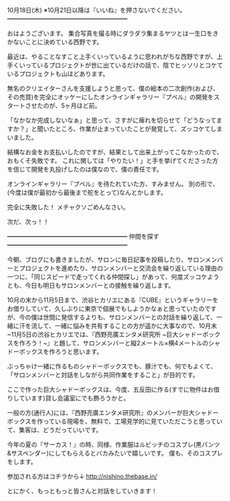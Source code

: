 10月18日(木) ※10月21日以降は『いいね』を押さないでください。
━━━━━━━━━━━━━━━━━━━━

おはようございます。
集合写真を撮る時にダラダラ集まるヤツとは一生口をきかないことに決めている西野です。

最近は、やることなすこと上手くいっているように思われがちな西野ですが、上手くいっているプロジェクトが世に出ているだけの話で、陰でヒッソリとコケているプロジェクトも山ほどあります。

無名のクリエイターさんを支援しようと思って、僕の絵本の二次創作(および、その売買)を完全にオッケーにしたオンラインギャラリー『プペル』の開発をスタートさせたのが、5ヶ月ほど前。

「なかなか完成しないなぁ」と思って、さすがに痺れを切らせて「どうなってますか？」と聞いたところ、作業が止まっていたことが発覚して、ズッコケてしまいました。

結構なお金をお支払いしたのですが、結果として出来上がってこなかったので、おもくそ失敗です。
これに関しては「やりたい！」と手を挙げてくださった方を信じて開発を丸投げしたのは僕なので、僕の責任です。

オンラインギャラリー『プペル』を待たれていた方、すみません。
別の形で、(今度は僕が最初から最後まで舵をとって)なんとかします。

完全に失敗した！
メチャクソごめんなさい。

次だ、次っ！！

━━━━━━━━━━━━━━━━━━━━
仲間を探す
━━━━━━━━━━━━━━━━━━━━

今朝、ブログにも書きましたが、サロンに毎日記事を投稿したり、サロンメンバーとプロジェクトを進めたり、サロンメンバーと交流会を繰り返している理由の一つに、「同じスピードで走ってくれる仲間探し」があって、何度ズッコケようとも、今日も明日もサロンメンバーとの接触を繰り返します。

10月の末から11月5日まで、渋谷ヒカリエにある『CUBE』というギャラリーをお借りしていて、久しぶりに東京で個展でもしようかなぁと思っていたのですが、今の僕は世間に発信するよりも、サロンメンバーとの対話を繰り返して、一緒に汗を流して、一緒に悩みを共有することの方が遥かに大事なので、10月末~11月5日の渋谷ヒカリエでは、『西野亮廣エンタメ研究所 ~巨大シャドーボックスを作ろう！~』と題して、サロンメンバーと縦2メートル×横4メートルのシャドーボックスを作ろうと思います。

ぶっちゃけ一緒に作るものシャドーボックスでも、豚汁でも、何でもよくて、「サロンメンバーと対話をしながら共同作業をすること」が目的です。

ここで作った巨大シャドーボックスは、今度、五反田に作る(すでに物件はお借りしています)貸し会議室にでも飾ろうかと。

一般の方(通行人)には、『西野亮廣エンタメ研究所』のメンバーが巨大シャドーボックスを作っている現場を、無料で、工場見学的に見ていただこうと思っていて、集客は、どうだっていいです。

今年の夏の『サーカス！』の時、同様、作業服はルビッチのコスプレ(黒パンツ&サスペンダー)にしてもらえるとバカみたいで嬉しいです。
僕も、そのコスプレをします。

参加される方はコチラから↓
http://nishino.thebase.in/

とにかく、もっともっと皆さんと対話をしていきます！
